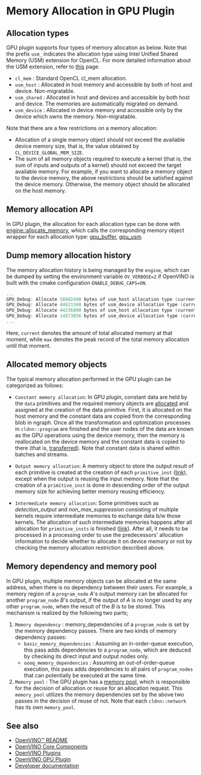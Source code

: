 # Memory Allocation in GPU Plugin

## Allocation types

GPU plugin supports four types of memory allocation as below. Note that the prefix `usm_` indicates the allocation type using Intel Unified Shared Memory (USM) extension for OpenCL. For more detailed information about the USM extension, refer to [this](https://www.khronos.org/registry/OpenCL/extensions/intel/cl_intel_unified_shared_memory.html) page.
* `cl_mem` : Standard OpenCL cl_mem allocation.
* `usm_host` : Allocated in host memory and accessible by both of host and device. Non-migratable.
* `usm_shared` : Allocated in host and devices and accessible by both host and device. The memories are automatically migrated on demand.
* `usm_device` : Allocated in device memory and accessible only by the device which owns the memory. Non-migratable.

Note that there are a few restrictions on a memory allocation:

* Allocation of a single memory object should not exceed the available device memory size, that is, the value obtained by `CL_DEVICE_GLOBAL_MEM_SIZE`.
* The sum of all memory objects required to execute a kernel (that is, the sum of inputs and outputs of a kernel) should not exceed the target available memory. For example, if you want to allocate a memory object to the device memory, the above restrictions should be satisfied against the device memory. Otherwise, the memory object should be allocated on the host memory.

## Memory allocation API

In GPU plugin, the allocation for each allocation type can be done with [engine::allocate_memory](https://github.com/openvinotoolkit/openvino/blob/de47a3b4a4ba1f8464b85a665c4d58403e0d16b8/src/plugins/intel_gpu/include/intel_gpu/runtime/engine.hpp#L51), which
calls the corresponding memory object wrapper for each allocation type: [gpu_buffer](https://github.com/openvinotoolkit/openvino/blob/de47a3b4a4ba1f8464b85a665c4d58403e0d16b8/src/plugins/intel_gpu/src/runtime/ocl/ocl_memory.cpp#L35), [gpu_usm](https://github.com/openvinotoolkit/openvino/blob/de47a3b4a4ba1f8464b85a665c4d58403e0d16b8/src/plugins/intel_gpu/src/runtime/ocl/ocl_memory.cpp#L291).

## Dump memory allocation history

The memory allocation history is being managed by the `engine`, which can be dumped by setting the environment variable `OV_VERBOSE=2` if OpenVINO is built with the cmake configuration `ENABLE_DEBUG_CAPS=ON`.
```cpp
...
GPU_Debug: Allocate 58982400 bytes of usm_host allocation type (current=117969612; max=117969612)
GPU_Debug: Allocate 44621568 bytes of usm_device allocation type (current=44626380; max=44626380)
GPU_Debug: Allocate 44236800 bytes of usm_host allocation type (current=162206412; max=162206412)
GPU_Debug: Allocate 14873856 bytes of usm_device allocation type (current=59500236; max=59500236)
...
```
Here, `current` denotes the amount of total allocated memory at that moment, while `max` denotes the peak record of the total memory allocation until that moment.

## Allocated memory objects

The typical memory allocation performed in the GPU plugin can be categorized as follows:
* `Constant memory allocation`: In GPU plugin, constant data are held by the `data` primitives and the required memory objects are [allocated](https://github.com/openvinotoolkit/openvino/blob/de47a3b4a4ba1f8464b85a665c4d58403e0d16b8/src/plugins/intel_gpu/src/plugin/ops/constant.cpp#L181) and assigned at the creation of the data primitive. First, it is allocated on the host memory and the constant data are copied from the corresponding blob in ngraph. Once all the transformation and optimization processes in `cldnn::program` are finished and the user nodes of the data are known as the GPU operations using the device memory, then the memory is reallocated on the device memory and the constant data is copied to there (that is, [transferred](https://github.com/openvinotoolkit/openvino/blob/de47a3b4a4ba1f8464b85a665c4d58403e0d16b8/src/plugins/intel_gpu/src/graph/program.cpp#L457)). Note that constant data is shared within batches and streams.
* `Output memory allocation`: A memory object to store the output result of each primitive is created at the creation of each `primitive_inst` ([link](https://github.com/openvinotoolkit/openvino/blob/de47a3b4a4ba1f8464b85a665c4d58403e0d16b8/src/plugins/intel_gpu/src/graph/primitive_inst.cpp#L263)), except when the output is reusing the input memory. Note that the creation of a `primitive_inst` is done in descending order of the output memory size for achieving better memory reusing efficiency.

* `Intermediate memory allocation`: Some primitives such as _detection_output_ and _non_max_suppression_ consisting of multiple kernels require intermediate memories to exchange data b/w those kernels. The allocation of such intermediate memories happens after all allocation for `primitive_insts` is finished ([link](https://github.com/openvinotoolkit/openvino/blob/4c01d6c50c6d314373dffd2a8ddbc294011b2508/src/plugins/intel_gpu/src/graph/network.cpp#L592)). After all, it needs to be processed in a processing order to use the predecessors' allocation information to decide whether to allocate it on device memory or not by checking the memory allocation restriction described above.

## Memory dependency and memory pool

In GPU plugin, multiple memory objects can be allocated at the same address, when there is no dependency between their users. For example, a memory region of a `program_node` _A_'s output memory can be allocated for another `program_node` _B_'s output, if the output of _A_ is no longer used by any other `program_node`, when the result of the _B_ is to be stored. This mechanism is realized by the following two parts;
1. `Memory dependency` : memory_dependencies of a `program_node` is set by the memory dependency passes. There are two kinds of memory dependency passes:
    * `basic_memory_dependencies` : Assuming an in-order-queue execution, this pass adds dependencies to a `program_node`, which are deduced by checking its direct input and output nodes only.
    * `oooq_memory_dependencies` : Assuming an out-of-order-queue execution, this pass adds dependencies to all pairs of `program_nodes` that can potentially be executed at the same time.
2. `Memory pool` : The GPU plugin has a [memory pool](https://github.com/openvinotoolkit/openvino/blob/de47a3b4a4ba1f8464b85a665c4d58403e0d16b8/src/plugins/intel_gpu/include/intel_gpu/runtime/memory_pool.hpp), which is responsible for the decision of allocation or reuse for an allocation request. This `memory_pool` utilizes the memory dependencies set by the above two passes in the decision of reuse of not. Note that each `cldnn::network` has its own `memory_pool`.

## See also

 * [OpenVINO™ README](../../../../README.md)
 * [OpenVINO Core Components](../../../README.md)
 * [OpenVINO Plugins](../../README.md)
 * [OpenVINO GPU Plugin](../README.md)
 * [Developer documentation](../../../../docs/dev/index.md)
